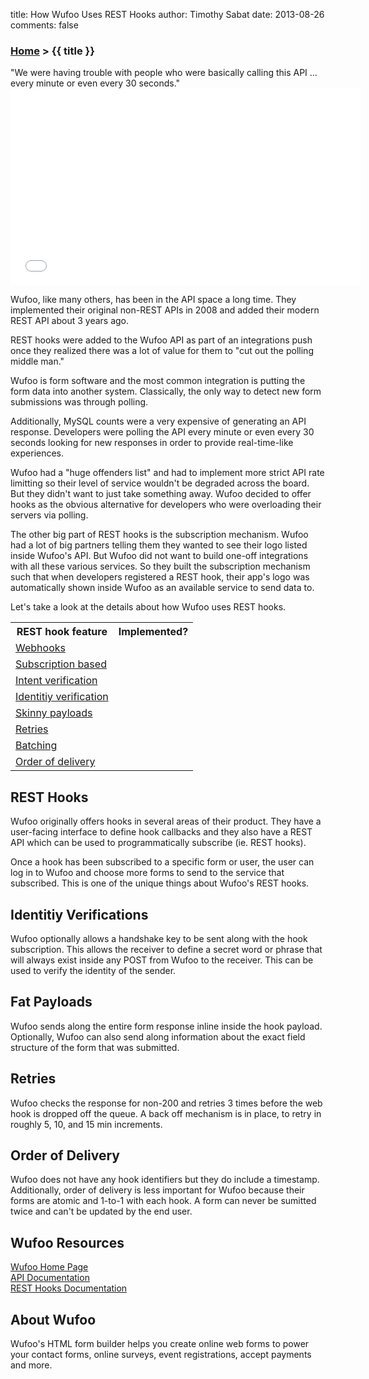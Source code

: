 title: How Wufoo Uses REST Hooks
author: Timothy Sabat
date: 2013-08-26
comments: false

### [Home](/) > {{ title }}

<div class="quote">"We were having trouble with people who were basically calling this API ... every minute or even every 30 seconds."</div>

<iframe width="560" height="315" src="//www.youtube.com/embed/Gg1qmDY2RBg?color=white&theme=light&rel=0" frameborder="0" allowfullscreen></iframe>

Wufoo, like many others, has been in the API space a long time. They implemented their original non-REST APIs in 2008 and added their modern REST API about 3 years ago.

REST hooks were added to the Wufoo API as part of an integrations push once they realized there was a lot of value for them to "cut out the polling middle man."

Wufoo is form software and the most common integration is putting the form data into another system. Classically, the only way to detect new form submissions was through polling.

Additionally, MySQL counts were a very expensive of generating an API response. Developers were polling the API every minute or even every 30 seconds looking for new responses in order to provide real-time-like experiences.

Wufoo had a "huge offenders list" and had to implement more strict API rate limitting so their level of service wouldn't be degraded across the board. But they didn't want to just take something away. Wufoo decided to offer hooks as the obvious alternative for developers who were overloading their servers via polling.

The other big part of REST hooks is the subscription mechanism. Wufoo had a lot of big partners telling them they wanted to see their logo listed inside Wufoo's API. But Wufoo did not want to build one-off integrations with all these various services. So they built the subscription mechanism such that when developers registered a REST hook, their app's logo was automatically shown inside Wufoo as an available service to send data to.

Let's take a look at the details about how Wufoo uses REST hooks.

<table>
  <tr>
    <th>REST hook feature</th>
    <th>Implemented?</th>
  </tr>
  <tr>
    <td><a href="/">Webhooks</a></td>
    <td><i class="icon-check-sign"></i></td>
  </tr>
  <tr>
    <td><a href="/">Subscription based</a></td>
    <td><i class="icon-check-sign"></i></td>
  </tr>
  <tr>
    <td><a href="/">Intent verification</a> <i class="icon-shield" title="Security feature"></i></td>
    <td></td>
  </tr>
  <tr>
    <td><a href="/">Identitiy verification</a> <i class="icon-shield" title="Security feature"></i></td>
    <td><i class="icon-check-sign"></i></td>
  </tr>
  <tr>
    <td><a href="/">Skinny payloads</a> <i class="icon-shield" title="Security feature"></i></td>
    <td></td>
  </tr>
  <tr>
    <td><a href="/">Retries</a></td>
    <td><i class="icon-check-sign"></i></td>
  </tr>
  <tr>
    <td><a href="/">Batching</a></td>
    <td></td>
  </tr>
  <tr>
    <td><a href="/">Order of delivery</a></td>
    <td></td>
  </tr>
</table>

## REST Hooks

Wufoo originally offers hooks in several areas of their product. They have a user-facing interface to define hook callbacks and they also have a REST API which can be used to programmatically subscribe (ie. REST hooks).

Once a hook has been subscribed to a specific form or user, the user can log in to Wufoo and choose more forms to send to the service that subscribed. This is one of the unique things about Wufoo's REST hooks.

## Identitiy Verifications

Wufoo optionally allows a handshake key to be sent along with the hook subscription. This allows the receiver to define a secret word or phrase that will always exist inside any POST from Wufoo to the receiver. This can be used to verify the identity of the sender.

## Fat Payloads

Wufoo sends along the entire form response inline inside the hook payload. Optionally, Wufoo can also send along information about the exact field structure of the form that was submitted.

## Retries

Wufoo checks the response for non-200 and retries 3 times before the web hook is dropped off the queue. A back off mechanism is in place, to retry in roughly 5, 10, and 15 min increments.

## Order of Delivery

Wufoo does not have any hook identifiers but they do include a timestamp. Additionally, order of delivery is less important for Wufoo because their forms are atomic and 1-to-1 with each hook. A form can never be sumitted twice and can't be updated by the end user.

## Wufoo Resources

[Wufoo Home Page](http://wufoo.com/)  
[API Documentation](http://www.wufoo.com/docs/api/v3/)  
[REST Hooks Documentation](http://www.wufoo.com/docs/api/v3/webhooks/)  

## About Wufoo

Wufoo's HTML form builder helps you create online web forms to power your contact forms, online surveys, event registrations, accept payments and more.